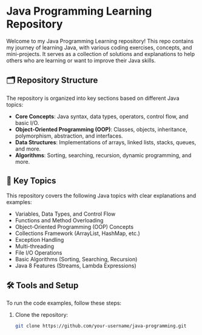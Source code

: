 # Java Programming Learning Repository

Welcome to my Java Programming Learning repository! This repo contains my journey of learning Java, with various coding exercises, concepts, and mini-projects. It serves as a collection of solutions and explanations to help others who are learning or want to improve their Java skills.

## 🗂️ Repository Structure

The repository is organized into key sections based on different Java topics:

- **Core Concepts**: Java syntax, data types, operators, control flow, and basic I/O.
- **Object-Oriented Programming (OOP)**: Classes, objects, inheritance, polymorphism, abstraction, and interfaces.
- **Data Structures**: Implementations of arrays, linked lists, stacks, queues, and more.
- **Algorithms**: Sorting, searching, recursion, dynamic programming, and more.

## 🚀 Key Topics

This repository covers the following Java topics with clear explanations and examples:

- Variables, Data Types, and Control Flow
- Functions and Method Overloading
- Object-Oriented Programming (OOP) Concepts
- Collections Framework (ArrayList, HashMap, etc.)
- Exception Handling
- Multi-threading
- File I/O Operations
- Basic Algorithms (Sorting, Searching, Recursion)
- Java 8 Features (Streams, Lambda Expressions)

## 🛠️ Tools and Setup

To run the code examples, follow these steps:

1. Clone the repository:
   ```bash
   git clone https://github.com/your-username/java-programming.git
